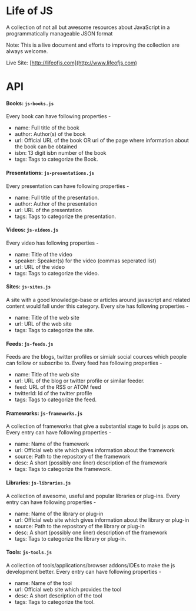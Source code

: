 Life of JS
========

A collection of not all but awesome resources about JavaScript in a programmatically manageable JSON format

Note: This is a live document and efforts to improving the collection are always welcome.

Live Site: [http://lifeofjs.com](http://www.lifeofjs.com)

API
===

#### Books: `js-books.js` ####

Every book can have following properties - 

* name: Full title of the book
* author: Author(s) of the book
* url: Official URL of the book OR url of the page where information about the book can be obtained
* isbn: 13 digit isbn number of the book
* tags: Tags to categorize the Book.


#### Presentations: `js-presentations.js` ####

Every presentation can have following properties - 

* name: Full title of the presentation.
* author: Author of the presentation
* url: URL of the presentation
* tags: Tags to categorize the presentation.


#### Videos: `js-videos.js` ####

Every video has following properties - 

* name: Title of the video
* speaker: Speaker(s) for the video (commas seperated list)
* url: URL of the video
* tags: Tags to categorize the video.


#### Sites: `js-sites.js` ####

A site with a good knowledge-base or articles around javascript and related content would fall under this category.
Every site has following properties - 

* name: Title of the web site
* url: URL of the web site
* tags: Tags to categorize the site.


#### Feeds: `js-feeds.js` ####

Feeds are the blogs, twitter profiles or simialr social cources which people can follow or subscribe to.
Every feed has following properties - 

* name: Title of the web site
* url: URL of the blog or twitter profile or similar feeder.
* feed: URL of the RSS or ATOM feed
* twitterId: Id of the twitter profile
* tags: Tags to categorize the feed.


#### Frameworks: `js-frameworks.js` ####

A collection of frameworks that give a substantial stage to build js apps on.
Every entry can have following properties - 

* name: Name of the framework
* url: Official web site which gives information about the framework
* source: Path to the repository of the framework
* desc: A short (possibly one liner) description of the framework
* tags: Tags to categorize the framework.


#### Libraries: `js-libraries.js` ####

A collection of awesome, useful and popular libraries or plug-ins.
Every entry can have following properties - 

* name: Name of the library or plug-in
* url: Official web site which gives information about the library or plug-in
* source: Path to the repository of the library or plug-in
* desc: A short (possibly one liner) description of the framework
* tags: Tags to categorize the library or plug-in.


#### Tools: `js-tools.js` ####

A collection of tools/applications/browser addons/IDEs to make the js development better.
Every entry can have following properties - 

* name: Name of the tool
* url: Official web site which provides the tool
* desc: A short description of the tool
* tags: Tags to categorize the tool.